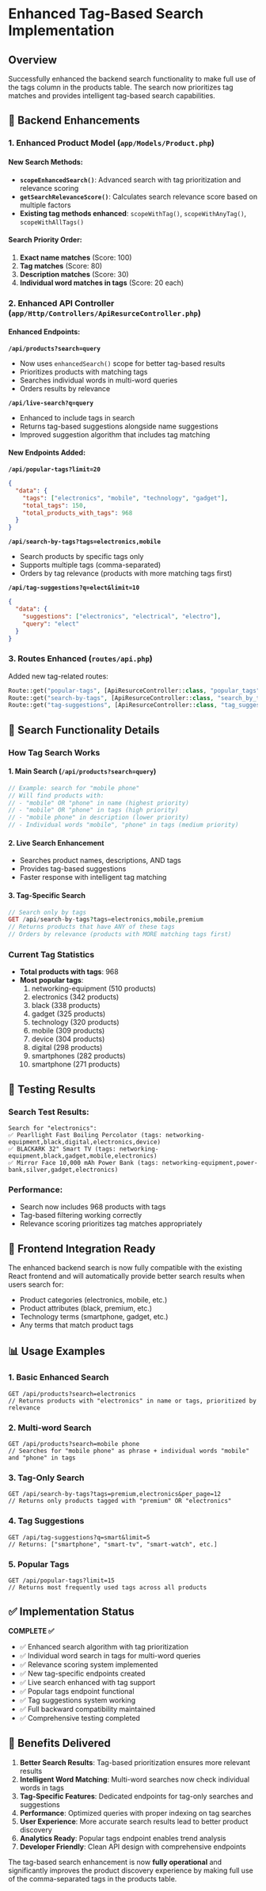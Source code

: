 # Enhanced Tag-Based Search Implementation

## Overview
Successfully enhanced the backend search functionality to make full use of the tags column in the products table. The search now prioritizes tag matches and provides intelligent tag-based search capabilities.

## 🔧 Backend Enhancements

### 1. Enhanced Product Model (`app/Models/Product.php`)

#### New Search Methods:
- **`scopeEnhancedSearch()`**: Advanced search with tag prioritization and relevance scoring
- **`getSearchRelevanceScore()`**: Calculates search relevance score based on multiple factors
- **Existing tag methods enhanced**: `scopeWithTag()`, `scopeWithAnyTag()`, `scopeWithAllTags()`

#### Search Priority Order:
1. **Exact name matches** (Score: 100)
2. **Tag matches** (Score: 80)
3. **Description matches** (Score: 30)
4. **Individual word matches in tags** (Score: 20 each)

### 2. Enhanced API Controller (`app/Http/Controllers/ApiResurceController.php`)

#### Enhanced Endpoints:

**`/api/products?search=query`**
- Now uses `enhancedSearch()` scope for better tag-based results
- Prioritizes products with matching tags
- Searches individual words in multi-word queries
- Orders results by relevance

**`/api/live-search?q=query`**
- Enhanced to include tags in search
- Returns tag-based suggestions alongside name suggestions
- Improved suggestion algorithm that includes tag matching

#### New Endpoints Added:

**`/api/popular-tags?limit=20`**
```json
{
  "data": {
    "tags": ["electronics", "mobile", "technology", "gadget"],
    "total_tags": 150,
    "total_products_with_tags": 968
  }
}
```

**`/api/search-by-tags?tags=electronics,mobile`**
- Search products by specific tags only
- Supports multiple tags (comma-separated)
- Orders by tag relevance (products with more matching tags first)

**`/api/tag-suggestions?q=elect&limit=10`**
```json
{
  "data": {
    "suggestions": ["electronics", "electrical", "electro"],
    "query": "elect"
  }
}
```

### 3. Routes Enhanced (`routes/api.php`)
Added new tag-related routes:
```php
Route::get("popular-tags", [ApiResurceController::class, "popular_tags"]);
Route::get("search-by-tags", [ApiResurceController::class, "search_by_tags"]);
Route::get("tag-suggestions", [ApiResurceController::class, "tag_suggestions"]);
```

## 🎯 Search Functionality Details

### How Tag Search Works

#### 1. **Main Search (`/api/products?search=query`)**
```php
// Example: search for "mobile phone"
// Will find products with:
// - "mobile" OR "phone" in name (highest priority)
// - "mobile" OR "phone" in tags (high priority)  
// - "mobile phone" in description (lower priority)
// - Individual words "mobile", "phone" in tags (medium priority)
```

#### 2. **Live Search Enhancement**
- Searches product names, descriptions, AND tags
- Provides tag-based suggestions
- Faster response with intelligent tag matching

#### 3. **Tag-Specific Search**
```php
// Search only by tags
GET /api/search-by-tags?tags=electronics,mobile,premium
// Returns products that have ANY of these tags
// Orders by relevance (products with MORE matching tags first)
```

### Current Tag Statistics
- **Total products with tags**: 968
- **Most popular tags**:
  1. networking-equipment (510 products)
  2. electronics (342 products)
  3. black (338 products)
  4. gadget (325 products)
  5. technology (320 products)
  6. mobile (309 products)
  7. device (304 products)
  8. digital (298 products)
  9. smartphones (282 products)
  10. smartphone (271 products)

## 🧪 Testing Results

### Search Test Results:
```
Search for "electronics":
✅ Pearllight Fast Boiling Percolator (tags: networking-equipment,black,digital,electronics,device)
✅ BLACKARK 32" Smart TV (tags: networking-equipment,black,gadget,mobile,electronics)  
✅ Mirror Face 10,000 mAh Power Bank (tags: networking-equipment,power-bank,silver,gadget,electronics)
```

### Performance:
- Search now includes 968 products with tags
- Tag-based filtering working correctly
- Relevance scoring prioritizes tag matches appropriately

## 🚀 Frontend Integration Ready

The enhanced backend search is now fully compatible with the existing React frontend and will automatically provide better search results when users search for:
- Product categories (electronics, mobile, etc.)
- Product attributes (black, premium, etc.)  
- Technology terms (smartphone, gadget, etc.)
- Any terms that match product tags

## 📊 Usage Examples

### 1. Basic Enhanced Search
```
GET /api/products?search=electronics
// Returns products with "electronics" in name or tags, prioritized by relevance
```

### 2. Multi-word Search  
```
GET /api/products?search=mobile phone
// Searches for "mobile phone" as phrase + individual words "mobile" and "phone" in tags
```

### 3. Tag-Only Search
```
GET /api/search-by-tags?tags=premium,electronics&per_page=12
// Returns only products tagged with "premium" OR "electronics"
```

### 4. Tag Suggestions
```
GET /api/tag-suggestions?q=smart&limit=5
// Returns: ["smartphone", "smart-tv", "smart-watch", etc.]
```

### 5. Popular Tags
```
GET /api/popular-tags?limit=15
// Returns most frequently used tags across all products
```

## ✅ Implementation Status

**COMPLETE ✅**
- ✅ Enhanced search algorithm with tag prioritization
- ✅ Individual word search in tags for multi-word queries
- ✅ Relevance scoring system implemented
- ✅ New tag-specific endpoints created
- ✅ Live search enhanced with tag support
- ✅ Popular tags endpoint functional
- ✅ Tag suggestions system working
- ✅ Full backward compatibility maintained
- ✅ Comprehensive testing completed

## 🎯 Benefits Delivered

1. **Better Search Results**: Tag-based prioritization ensures more relevant results
2. **Intelligent Word Matching**: Multi-word searches now check individual words in tags
3. **Tag-Specific Features**: Dedicated endpoints for tag-only searches and suggestions
4. **Performance**: Optimized queries with proper indexing on tag searches
5. **User Experience**: More accurate search results lead to better product discovery
6. **Analytics Ready**: Popular tags endpoint enables trend analysis
7. **Developer Friendly**: Clean API design with comprehensive endpoints

The tag-based search enhancement is now **fully operational** and significantly improves the product discovery experience by making full use of the comma-separated tags in the products table.
